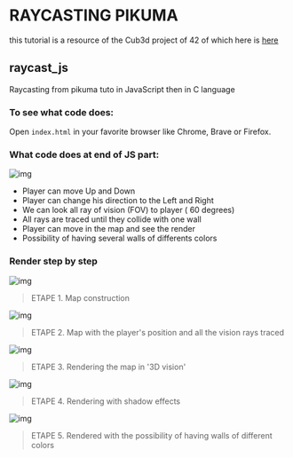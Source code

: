 # RAYCASTING PIKUMA
this tutorial is a resource of the Cub3d project of 42 of which here is [here](https://trello.com/b/gKCSvB8H/graphic "trello")

## raycast_js
Raycasting from pikuma tuto in JavaScript then in C language

### To see what code does:
Open `index.html` in your favorite browser like Chrome, Brave or Firefox.

### What code does at end of JS part:
![img](https://raw.githubusercontent.com/BarbaraC12/raycast_js/main/JS/Tuto_img/aff_multi_wall.png)

- Player can move Up and Down
- Player can change his direction to the Left and Right
- We can look all ray of vision (FOV) to player ( 60 degrees)
- All rays are traced until they collide with one wall
- Player can move in the map and see the render
- Possibility of having several walls of differents colors

### Render step by step
![img](https://raw.githubusercontent.com/BarbaraC12/raycast_js/main/JS/Tuto_img/aff_map.png)
> ETAPE 1. Map construction

![img](https://raw.githubusercontent.com/BarbaraC12/raycast_js/main/JS/Tuto_img/lab_finish_in_JS.png)
> ETAPE 2. Map with the player's position and all the vision rays traced

![img](https://raw.githubusercontent.com/BarbaraC12/raycast_js/main/JS/Tuto_img/aff_simple_wall.png)
> ETAPE 3. Rendering the map in '3D vision'

![img](https://raw.githubusercontent.com/BarbaraC12/raycast_js/main/JS/Tuto_img/aff_shade_wall.png)
> ETAPE 4. Rendering with shadow effects

![img](https://raw.githubusercontent.com/BarbaraC12/raycast_js/main/JS/Tuto_img/aff_multi_wall.png)
> ETAPE 5. Rendered with the possibility of having walls of different colors
